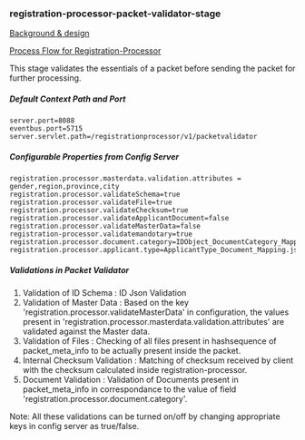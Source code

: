 ### registration-processor-packet-validator-stage

[Background & design](https://github.com/mosip/mosip/wiki/Registration-Processor)

[Process Flow for Registration-Processor](https://github.com/mosip/mosip/blob/master/docs/requirements/FinalProcessFlows/MOSIP_Process%20Flow%201.19%20Reg%20Processor.pdf)

This stage validates the essentials of a packet before sending the packet for further processing.

##### Default Context Path and Port
```
server.port=8088
eventbus.port=5715
server.servlet.path=/registrationprocessor/v1/packetvalidator
```
##### Configurable Properties from Config Server
```
registration.processor.masterdata.validation.attributes = gender,region,province,city
registration.processor.validateSchema=true
registration.processor.validateFile=true
registration.processor.validateChecksum=true
registration.processor.validateApplicantDocument=false
registration.processor.validateMasterData=false
registration-processor.validatemandotary=true
registration.processor.document.category=IDObject_DocumentCategory_Mapping.json
registration.processor.applicant.type=ApplicantType_Document_Mapping.json
```
##### Validations in Packet Validator
1. Validation of ID Schema : ID Json Validation
2. Validation of Master Data : Based on the key 'registration.processor.validateMasterData' in configuration, the values present in 'registration.processor.masterdata.validation.attributes' are validated against the Master data.
3. Validation of Files : Checking of all files present in hashsequence of packet_meta_info to be actually present inside the packet.
4. Internal Checksum Validation : Matching of checksum received by client with the checksum calculated inside registration-processor.
5. Document Validation : Validation of Documents present in packet_meta_info in correspondance to the value of field 'registration.processor.document.category'.

Note: All these validations can be turned on/off by changing appropriate keys in config server as true/false.
